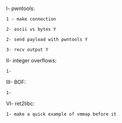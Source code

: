 I- pwntools:

	1 - make connection

	2- ascii vs bytes Y

	2- send payload with pwntools Y

	3- recv output Y


II- integer overflows:

	1-
	
III- BOF:

	1-


VI- ret2libc:

	1- make a quick example of vmmap before it 
